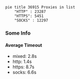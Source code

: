 
```mermaid
pie title 36915 Proxies in list
    "HTTP" : 23287
    "HTTPS": 5451
    "SOCKS" : 12297
```

### Some Info
#### Average Timeout

- mixed: 2.8s
- http: 1.4s
- https: 8.7s
- socks: 6.6s